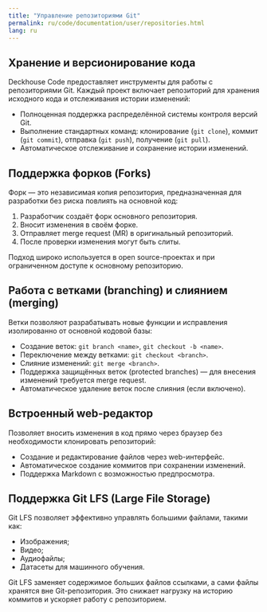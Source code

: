 ```yaml
---
title: "Управление репозиториями Git"
permalink: ru/code/documentation/user/repositories.html
lang: ru
---
```


## Хранение и версионирование кода

Deckhouse Code предоставляет инструменты для работы с репозиториями Git. Каждый проект включает репозиторий для хранения исходного кода и отслеживания истории изменений:

- Полноценная поддержка распределённой системы контроля версий Git.
- Выполнение стандартных команд: клонирование (`git clone`), коммит (`git commit`), отправка (`git push`), получение (`git pull`).
- Автоматическое отслеживание и сохранение истории изменений.

## Поддержка форков (Forks)

Форк — это независимая копия репозитория, предназначенная для разработки без риска повлиять на основной код:

1. Разработчик создаёт форк основного репозитория.
1. Вносит изменения в своём форке.
1. Отправляет merge request (MR) в оригинальный репозиторий.
1. После проверки изменения могут быть слиты.

Подход широко используется в open source-проектах и при ограниченном доступе к основному репозиторию.

## Работа с ветками (branching) и слиянием (merging)

Ветки позволяют разрабатывать новые функции и исправления изолированно от основной кодовой базы:

- Создание веток: `git branch <name>`, `git checkout -b <name>`.
- Переключение между ветками: `git checkout <branch>`.
- Слияние изменений: `git merge <branch>`.
- Поддержка защищённых веток (protected branches) — для внесения изменений требуется merge request.
- Автоматическое удаление веток после слияния (если включено).

## Встроенный web-редактор

Позволяет вносить изменения в код прямо через браузер без необходимости клонировать репозиторий:

- Создание и редактирование файлов через web-интерфейс.
- Автоматическое создание коммитов при сохранении изменений.
- Поддержка Markdown с возможностью предпросмотра.

## Поддержка Git LFS (Large File Storage)

Git LFS позволяет эффективно управлять большими файлами, такими как:

- Изображения;
- Видео;
- Аудиофайлы;
- Датасеты для машинного обучения.

Git LFS заменяет содержимое больших файлов ссылками, а сами файлы хранятся вне Git-репозитория. Это снижает нагрузку на историю коммитов и ускоряет работу с репозиторием.
